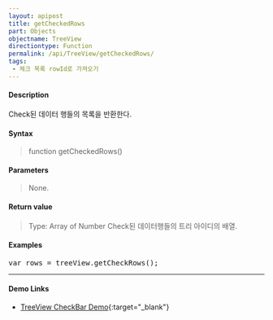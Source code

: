 ```yaml
---
layout: apipost
title: getCheckedRows
part: Objects
objectname: TreeView
directiontype: Function
permalink: /api/TreeView/getCheckedRows/
tags:
 - 체크 목록 rowId로 가져오기
---
```



#### Description

 Check된 데이터 행들의 목록을 반환한다.

#### Syntax

> function getCheckedRows()

#### Parameters

> None.

#### Return value

> Type: Array of Number
> Check된 데이터행들의 트리 아이디의 배열.

#### Examples 

<pre class="prettyprint">
var rows = treeView.getCheckRows();
</pre>

---

#### Demo Links

* [TreeView CheckBar Demo](http://demo.realgrid.net/Demo/TreeCheckBar){:target="_blank"}    

